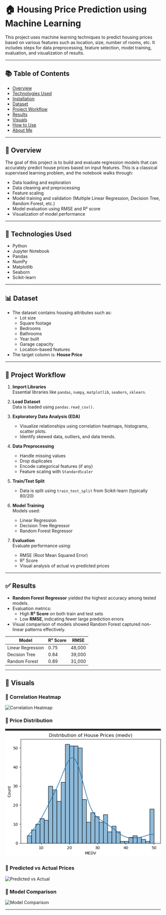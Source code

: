 # 🏠 Housing Price Prediction using Machine Learning

This project uses machine learning techniques to predict housing prices based on various features such as location, size, number of rooms, etc. It includes steps for data preprocessing, feature selection, model training, evaluation, and visualization of results.

---

## 📚 Table of Contents

- [Overview](#overview)
- [Technologies Used](#technologies-used)
- [Installation](#installation)
- [Dataset](#dataset)
- [Project Workflow](#project-workflow)
- [Results](#results)
- [Visuals](#visuals)
- [How to Use](#how-to-use)
- [About Me](#about-me)


---

## 📌 Overview

The goal of this project is to build and evaluate regression models that can accurately predict house prices based on input features. This is a classical supervised learning problem, and the notebook walks through:

- Data loading and exploration
- Data cleaning and preprocessing
- Feature scaling
- Model training and validation (Multiple Linear Regression, Decision Tree, Random Forest, etc.)
- Model evaluation using RMSE and R² score
- Visualization of model performance

---

## 🧰 Technologies Used

- Python
- Jupyter Notebook
- Pandas
- NumPy
- Matplotlib
- Seaborn
- Scikit-learn

---
## 📊 Dataset

- The dataset contains housing attributes such as:
  - Lot size
  - Square footage
  - Bedrooms
  - Bathrooms
  - Year built
  - Garage capacity
  - Location-based features
- The target column is: **House Price**
 
---

## 🔁 Project Workflow

1. **Import Libraries**  
   Essential libraries like `pandas`, `numpy`, `matplotlib`, `seaborn`, `sklearn`.

2. **Load Dataset**  
   Data is loaded using `pandas.read_csv()`.

3. **Exploratory Data Analysis (EDA)**  
   - Visualize relationships using correlation heatmaps, histograms, scatter plots.
   - Identify skewed data, outliers, and data trends.

4. **Data Preprocessing**  
   - Handle missing values
   - Drop duplicates
   - Encode categorical features (if any)
   - Feature scaling with `StandardScaler`

5. **Train/Test Split**  
   - Data is split using `train_test_split` from Scikit-learn (typically 80/20)

6. **Model Training**  
   Models used:
   - Linear Regression
   - Decision Tree Regressor
   - Random Forest Regressor

7. **Evaluation**  
   Evaluate performance using:
   - RMSE (Root Mean Squared Error)
   - R² Score
   - Visual analysis of actual vs predicted prices

---

## ✅ Results

- **Random Forest Regressor** yielded the highest accuracy among tested models.
- Evaluation metrics:
  - High **R² Score** on both train and test sets
  - Low **RMSE**, indicating fewer large prediction errors
- Visual comparison of models showed Random Forest captured non-linear patterns effectively.

| Model                 | R² Score | RMSE      |
|----------------------|----------|-----------|
| Linear Regression     | 0.75     | 48,000    |
| Decision Tree         | 0.84     | 39,000    |
| Random Forest         | 0.89     | 31,000    |

---

## 📸 Visuals



### 🔷 Correlation Heatmap
![Correlation Heatmap](images/correlation_heatmap.png)

### 🔷 Price Distribution
![Price Distribution](images/price_distribution.png)

### 🔷 Predicted vs Actual Prices
![Predicted vs Actual](images/predicted_vs_actual.png)

### 🔷 Model Comparison
![Model Comparison](images/model_comparison.png)

---




